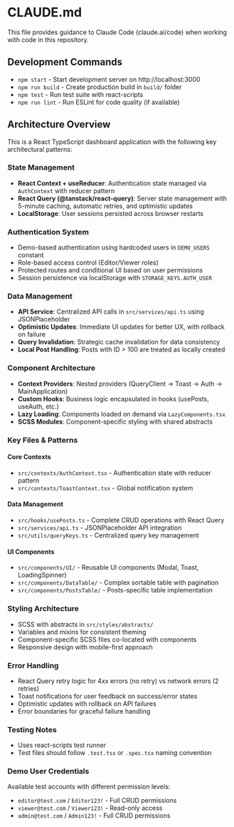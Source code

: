 # CLAUDE.md

This file provides guidance to Claude Code (claude.ai/code) when working with code in this repository.

## Development Commands

- `npm start` - Start development server on http://localhost:3000
- `npm run build` - Create production build in `build/` folder
- `npm test` - Run test suite with react-scripts
- `npm run lint` - Run ESLint for code quality (if available)

## Architecture Overview

This is a React TypeScript dashboard application with the following key architectural patterns:

### State Management
- **React Context + useReducer**: Authentication state managed via `AuthContext` with reducer pattern
- **React Query (@tanstack/react-query)**: Server state management with 5-minute caching, automatic retries, and optimistic updates
- **LocalStorage**: User sessions persisted across browser restarts

### Authentication System
- Demo-based authentication using hardcoded users in `DEMO_USERS` constant
- Role-based access control (Editor/Viewer roles)
- Protected routes and conditional UI based on user permissions
- Session persistence via localStorage with `STORAGE_KEYS.AUTH_USER`

### Data Management
- **API Service**: Centralized API calls in `src/services/api.ts` using JSONPlaceholder
- **Optimistic Updates**: Immediate UI updates for better UX, with rollback on failure
- **Query Invalidation**: Strategic cache invalidation for data consistency
- **Local Post Handling**: Posts with ID > 100 are treated as locally created

### Component Architecture
- **Context Providers**: Nested providers (QueryClient → Toast → Auth → MainApplication)
- **Custom Hooks**: Business logic encapsulated in hooks (usePosts, useAuth, etc.)
- **Lazy Loading**: Components loaded on demand via `LazyComponents.tsx`
- **SCSS Modules**: Component-specific styling with shared abstracts

### Key Files & Patterns

#### Core Contexts
- `src/contexts/AuthContext.tsx` - Authentication state with reducer pattern
- `src/contexts/ToastContext.tsx` - Global notification system

#### Data Management
- `src/hooks/usePosts.ts` - Complete CRUD operations with React Query
- `src/services/api.ts` - JSONPlaceholder API integration
- `src/utils/queryKeys.ts` - Centralized query key management

#### UI Components
- `src/components/UI/` - Reusable UI components (Modal, Toast, LoadingSpinner)
- `src/components/DataTable/` - Complex sortable table with pagination
- `src/components/PostsTable/` - Posts-specific table implementation

### Styling Architecture
- SCSS with abstracts in `src/styles/abstracts/`
- Variables and mixins for consistent theming
- Component-specific SCSS files co-located with components
- Responsive design with mobile-first approach

### Error Handling
- React Query retry logic for 4xx errors (no retry) vs network errors (2 retries)
- Toast notifications for user feedback on success/error states
- Optimistic updates with rollback on API failures
- Error boundaries for graceful failure handling

### Testing Notes
- Uses react-scripts test runner
- Test files should follow `.test.tsx` or `.spec.tsx` naming convention

### Demo User Credentials
Available test accounts with different permission levels:
- `editor@test.com` / `Editor123!` - Full CRUD permissions
- `viewer@test.com` / `Viewer123!` - Read-only access
- `admin@test.com` / `Admin123!` - Full CRUD permissions